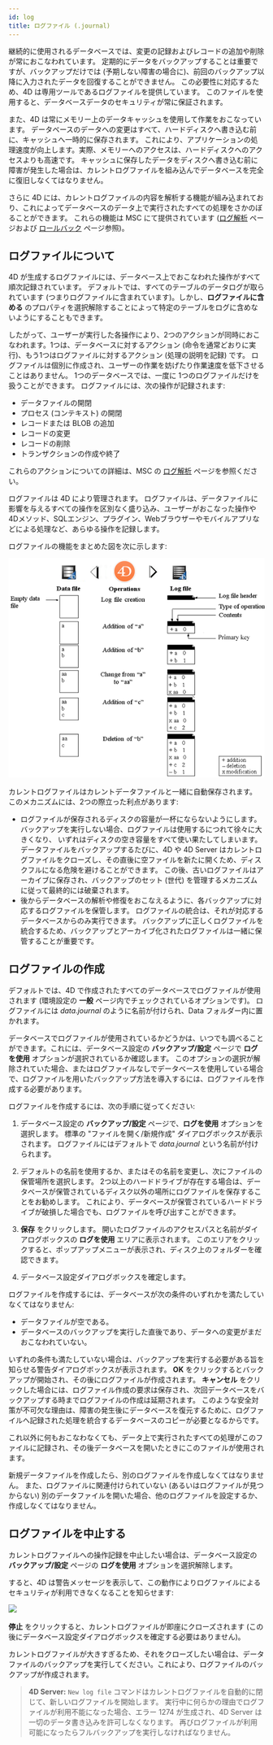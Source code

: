 ```yaml
---
id: log
title: ログファイル (.journal)
---
```


継続的に使用されるデータベースでは、変更の記録およびレコードの追加や削除が常におこなわれています。 定期的にデータをバックアップすることは重要ですが、バックアップだけでは (予期しない障害の場合に)、前回のバックアップ以降に入力されたデータを回復することができません。 この必要性に対応するため、4D は専用ツールであるログファイルを提供しています。 このファイルを使用すると、データベースデータのセキュリティが常に保証されます。

また、4D は常にメモリー上のデータキャッシュを使用して作業をおこなっています。 データベースのデータへの変更はすべて、ハードディスクへ書き込む前に、キャッシュへ一時的に保存されます。 これにより、アプリケーションの処理速度が向上します。実際、メモリーへのアクセスは、ハードディスクへのアクセスよりも高速です。 キャッシュに保存したデータをディスクへ書き込む前に障害が発生した場合は、カレントログファイルを組み込んでデータベースを完全に復旧しなくてはなりません。

さらに 4D には、カレントログファイルの内容を解析する機能が組み込まれており、これによってデータベースのデータ上で実行されたすべての処理をさかのぼることができます。 これらの機能は MSC にて提供されています ([ログ解析](MSC/analysis.md) ページおよび [ロールバック](MSC/rollback.md) ページ参照)。

## ログファイルについて

4D が生成するログファイルには、データベース上でおこなわれた操作がすべて順次記録されています。 デフォルトでは、すべてのテーブルのデータログが取られています (つまりログファイルに含まれています)。しかし、**ログファイルに含める** のプロパティを選択解除することによって特定のテーブルをログに含めないようにすることもできます。

したがって、ユーザーが実行した各操作により、2つのアクションが同時におこなわれます。1つは、データベースに対するアクション (命令を通常どおりに実行)、もう1つはログファイルに対するアクション (処理の説明を記録) です。 ログファイルは個別に作成され、ユーザーの作業を妨げたり作業速度を低下させることはありません。 1つのデータベースでは、一度に 1つのログファイルだけを扱うことができます。 ログファイルには、次の操作が記録されます:

- データファイルの開閉
- プロセス (コンテキスト) の開閉
- レコードまたは BLOB の追加
- レコードの変更
- レコードの削除
- トランザクションの作成や終了

これらのアクションについての詳細は、MSC の [ログ解析](MSC/analysis.md) ページを参照ください。

ログファイルは 4D により管理されます。 ログファイルは、データファイルに影響を与えるすべての操作を区別なく盛り込み、ユーザーがおこなった操作や 4Dメソッド、SQLエンジン、プラグイン、Webブラウザーやモバイルアプリなどによる処理など、あらゆる操作を記録します。

ログファイルの機能をまとめた図を次に示します:

![](../assets/en/Backup/backup05.png)

カレントログファイルはカレントデータファイルと一緒に自動保存されます。 このメカニズムには、2つの際立った利点があります:

- ログファイルが保存されるディスクの容量が一杯にならないようにします。 バックアップを実行しない場合、ログファイルは使用するにつれて徐々に大きくなり、 いずれはディスクの空き容量をすべて使い果たしてしまいます。 データファイルをバックアップするたびに、4D や 4D Server はカレントログファイルをクローズし、その直後に空ファイルを新たに開くため、ディスクフルになる危険を避けることができます。 この後、古いログファイルはアーカイブに保存され、バックアップのセット (世代) を管理するメカニズムに従って最終的には破棄されます。
- 後からデータベースの解析や修復をおこなえるように、各バックアップに対応するログファイルを保管します。 ログファイルの統合は、それが対応するデータベースからのみ実行できます。 バックアップに正しくログファイルを統合するため、バックアップとアーカイブ化されたログファイルは一緒に保管することが重要です。

## ログファイルの作成

デフォルトでは、4D で作成されたすべてのデータベースでログファイルが使用されます (環境設定の **一般** ページ内でチェックされているオプションです)。 ログファイルには *data.journal* のように名前が付けられ、Data フォルダー内に置かれます。

データベースでログファイルが使用されているかどうかは、いつでも調べることができます。これには、データベース設定の **バックアップ/設定** ページで **ログを使用** オプションが選択されているか確認します。 このオプションの選択が解除されていた場合、またはログファイルなしでデータベースを使用している場合で、ログファイルを用いたバックアップ方法を導入するには、ログファイルを作成する必要があります。

ログファイルを作成するには、次の手順に従ってください:

1. データベース設定の **バックアップ/設定** ページで、**ログを使用** オプションを選択します。 標準の "ファイルを開く/新規作成" ダイアログボックスが表示されます。 ログファイルにはデフォルトで *data.journal* という名前が付けられます。

2. デフォルトの名前を使用するか、またはその名前を変更し、次にファイルの保管場所を選択します。 2つ以上のハードドライブが存在する場合は、データベースが保管されているディスク以外の場所にログファイルを保存することをお勧めします。 これにより、データベースが保管されているハードドライブが破損した場合でも、ログファイルを呼び出すことができます。

3. **保存** をクリックします。 開いたログファイルのアクセスパスと名前がダイアログボックスの **ログを使用** エリアに表示されます。 このエリアをクリックすると、ポップアップメニューが表示され、ディスク上のフォルダーを確認できます。

4. データベース設定ダイアログボックスを確定します。

ログファイルを作成するには、データベースが次の条件のいずれかを満たしていなくてはなりません:

- データファイルが空である。
- データベースのバックアップを実行した直後であり、データへの変更がまだおこなわれていない。

いずれの条件も満たしていない場合は、バックアップを実行する必要がある旨を知らせる警告ダイアログボックスが表示されます。 **OK** をクリックするとバックアップが開始され、その後にログファイルが作成されます。 **キャンセル** をクリックした場合には、ログファイル作成の要求は保存され、次回データベースをバックアップする時までログファイルの作成は延期されます。 このような安全対策が不可欠な理由は、障害の発生後にデータベースを復元するために、ログファイルへ記録された処理を統合するデータベースのコピーが必要となるからです。

これ以外に何もおこなわなくても、データ上で実行されたすべての処理がこのファイルに記録され、その後データベースを開いたときにこのファイルが使用されます。

新規データファイルを作成したら、別のログファイルを作成しなくてはなりません。 また、ログファイルに関連付けられていない (あるいはログファイルが見つからない) 別のデータファイルを開いた場合、他のログファイルを設定するか、作成しなくてはなりません。

## ログファイルを中止する

カレントログファイルへの操作記録を中止したい場合は、データベース設定の **バックアップ/設定** ページの **ログを使用** オプションを選択解除します。

すると、4D は警告メッセージを表示して、この動作によりログファイルによるセキュリティが利用できなくなることを知らせます:

![](../assets/en/Backup/backup06.png)

**停止** をクリックすると、カレントログファイルが即座にクローズされます (この後にデータベース設定ダイアログボックスを確定する必要はありません)。

カレントログファイルが大きすぎるため、それをクローズしたい場合は、データファイルのバックアップを実行してください。これにより、ログファイルのバックアップが作成されます。

> **4D Server:** `New log file` コマンドはカレントログファイルを自動的に閉じて、新しいログファイルを開始します。 実行中に何らかの理由でログファイルが利用不能になった場合、エラー 1274 が生成され、4D Server は一切のデータ書き込みを許可しなくなります。 再びログファイルが利用可能になったらフルバックアップを実行しなければなりません。
